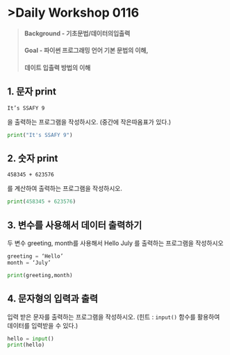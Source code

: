 # >Daily Workshop 0116

> #### Background - 기초문법/데이터의입출력
> 
> #### Goal - 파이썬 프로그래밍 언어 기본 문법의 이해,
> 
> #### 데이트 입출력 방법의 이해



## 1. 문자 print

```
It’s SSAFY 9
```

을 출력하는 프로그램을 작성하시오. (중간에 작은따옴표가 있다.)

```python
print("It's SSAFY 9")
```

## 2. 숫자 print

``` 
458345 + 623576
```

를 계산하여 출력하는 프로그램을 작성하시오.

```python
print(458345 + 623576)
```

## 3. 변수를 사용해서 데이터 출력하기

두 변수 greeting, month를 사용해서 Hello July 를 출력하는
프로그램을 작성하시오

```python
greeting = ‘Hello’
month = ‘July’
```

```python
print(greeting,month)
```

## 4. 문자형의 입력과 출력

입력 받은 문자를 출력하는 프로그램을 작성하시오.
(힌트 : ```input()``` 함수를 활용하여 데이터를 입력받을 수 있다.)

```python
hello = input()
print(hello)
```


